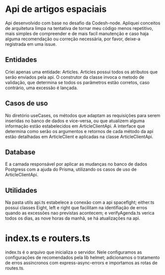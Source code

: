 # Api de artigos espaciais


Api desenvolvido com base no desafio da Codesh-node. Apliquei conceitos de arquitetura limpa na tentativa de tornar meu código menos repetitivo, mais simples de compreender e de mais facíl manutenção e caso haja alguma recomendação ou correção necessária, por favor, deixe-a registrada em uma issue.


## Entidades

Criei apenas uma entidade: Articles. Articles possui todos os atributos que serão enviados pela api. O construtor da classe invoca o metodo de validação, que determina se todos os parâmetros estão corretos, caso contrário, uma excessão é lançada. 

## Casos de uso

No diretório useCases, os métodos que adaptam as requisições para serem inseridas no banco de dados e vice-versa, ou que atualizem alguma informação estão estabelecidos em ArticleClientApi.
A interface que determina como serão os argumentos e retornos de cada método da api estão detalhadas em ArticleClient e aplicadas na classe ArticleClientApi. 

## Database
 
E a camada responsável por aplicar as mudanças no banco de dados Postgress com a ajuda do Prisma, utilizando os casos de uso de ArticleClientApi.
## Utilidades

Na pasta utils api.ts estabelece a conexão com a api spaceflght; either.ts possui classes Eight, left e right que facilitam na identifiação de erros quando as excessões nao previstas acontecem; e verifyAgenda.ts verica todos os dias, as nove horas da manhã, se há atualizações na api.
# index.ts e routers.ts

index.ts é o arquivo que inicializa o servidor. Nele configuramos as configurações de recomendados pela lib helmet; adicionamos o tratamento de erros assíncronos com express-async-errors e importamos as rotas de routes.ts.

